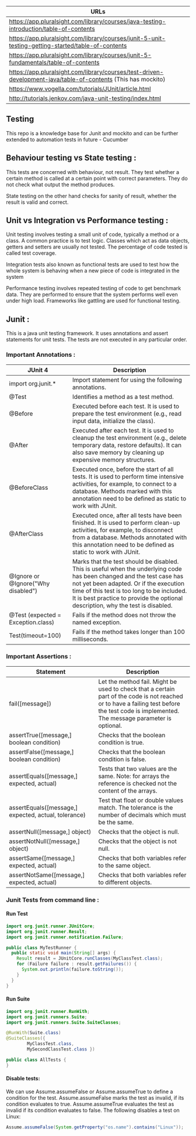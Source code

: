 
|URLs                                                                                                         |
|-----------------------------------------------------------------------------------------------------------  |
|https://app.pluralsight.com/library/courses/java-testing-introduction/table-of-contents                      |
|https://app.pluralsight.com/library/courses/junit-5-unit-testing-getting-started/table-of-contents           | 
|https://app.pluralsight.com/library/courses/junit-5-fundamentals/table-of-contents                           |
|https://app.pluralsight.com/library/courses/test-driven-development-java/table-of-contents (This has mockito)|
|https://www.vogella.com/tutorials/JUnit/article.html|
|http://tutorials.jenkov.com/java-unit-testing/index.html|

Testing
----------
This repo is a knowledge base for Junit and mockito and can be further extended to automation tests in future - Cucumber

Behaviour testing vs State testing : 
------------------------------------

This tests are concerned with behaviour, not result. They test whether a certain method is called at a 
certain point with correct parameters. They do not check what output the method produces.

State testing on the other hand checks for sanity of result, whether the result is valid and correct.

Unit vs Integration vs Performance testing :
--------------------------------------------

Unit testing involves testing a small unit of code, typically a method or a class. A common practice is to test 
logic. Classes which act as data objects, getters and setters are usually not tested. The percentage of code tested
is called test coverage.

Integration tests also known as functional tests are used to test how the whole system is behaving when a new piece
of code is integrated in the system

Performance testing involves repeated testing of code to get benchmark data. They are performed to ensure that 
the system performs well even under high load. Frameworks like gattling are used for functional testing.

Junit :
-------
This is a java unit testing framework. It uses annotations and assert statements for unit tests. The tests are 
not executed in any particular order.

### Important Annotations : 

|JUnit 4|Description|
|-------|-----------|
|import org.junit.* |Import statement for using the following annotations.|
|@Test|Identifies a method as a test method.|
|@Before|Executed before each test. It is used to prepare the test environment (e.g., read input data, initialize the class).|
|@After|Executed after each test. It is used to cleanup the test environment (e.g., delete temporary data, restore defaults). It can also save memory by cleaning up expensive memory structures.|
|@BeforeClass|Executed once, before the start of all tests. It is used to perform time intensive activities, for example, to connect to a database. Methods marked with this annotation need to be defined as static to work with JUnit.|
|@AfterClass|Executed once, after all tests have been finished. It is used to perform clean-up activities, for example, to disconnect from a database. Methods annotated with this annotation need to be defined as static to work with JUnit.|
|@Ignore or @Ignore("Why disabled")|Marks that the test should be disabled. This is useful when the underlying code has been changed and the test case has not yet been adapted. Or if the execution time of this test is too long to be included. It is best practice to provide the optional description, why the test is disabled.|
|@Test (expected = Exception.class)|Fails if the method does not throw the named exception.|
|Test(timeout=100)|Fails if the method takes longer than 100 milliseconds.|

### Important Assertions :

|Statement|Description|
|-------|-----------|
|fail([message])|Let the method fail. Might be used to check that a certain part of the code is not reached or to have a failing test before the test code is implemented. The message parameter is optional.|
|assertTrue([message,] boolean condition)|Checks that the boolean condition is true.|
|assertFalse([message,] boolean condition)|Checks that the boolean condition is false.|
|assertEquals([message,] expected, actual)|Tests that two values are the same. Note: for arrays the reference is checked not the content of the arrays.|
|assertEquals([message,] expected, actual, tolerance)|Test that float or double values match. The tolerance is the number of decimals which must be the same.|
|assertNull([message,] object)|Checks that the object is null.|
|assertNotNull([message,] object)|Checks that the object is not null.|
|assertSame([message,] expected, actual)|Checks that both variables refer to the same object.|
|assertNotSame([message,] expected, actual)|Checks that both variables refer to different objects.|

### Junit Tests from command line : 

#### Run Test

```java
import org.junit.runner.JUnitCore;
import org.junit.runner.Result;
import org.junit.runner.notification.Failure;

public class MyTestRunner {
  public static void main(String[] args) {
    Result result = JUnitCore.runClasses(MyClassTest.class);
    for (Failure failure : result.getFailures()) {
      System.out.println(failure.toString());
    }
  }
}
```

#### Run Suite

```java
import org.junit.runner.RunWith;
import org.junit.runners.Suite;
import org.junit.runners.Suite.SuiteClasses;

@RunWith(Suite.class)
@SuiteClasses({
        MyClassTest.class,
        MySecondClassTest.class })

public class AllTests {
} 
```

#### Disable tests: 

We can use Assume.assumeFalse or Assume.assumeTrue to define a condition for the test. 
Assume.assumeFalse marks the test as invalid, if its condition evaluates to true. 
Assume.assumeTrue evaluates the test as invalid if its condition evaluates to false. 
The following disables a test on Linux:

```java
Assume.assumeFalse(System.getProperty("os.name").contains("Linux"));
```

